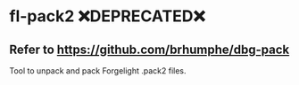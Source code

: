 # fl-pack2 :x:DEPRECATED:x:
## Refer to https://github.com/brhumphe/dbg-pack

Tool to unpack and pack Forgelight .pack2 files.
